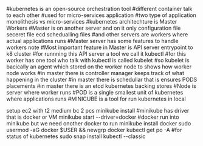 #kubernetes is an open-source orchestration tool
#different container talk to each other
#used for micro-services application 
#two type of application monolithesis vs micro-services
#kubernetes architechture is Master Workers
#Master is on another server and on it only configuration file seceret file ecd schedualling files
#and other servers are workers where actual applications runs
#Master server has some features to handle workers note
#Most important feature in Master is API server entrypoint to k8 cluster
#for runnning this API server a tool we call it kubectl
#for this worker has one tool who talk with kubectl is called kubelet
#so kubelet is bacically an agent which stored on the worker node to shows how worker node works
#in master there is controller manager keeps track of what happening in the cluster
#in master there is schedullar that is ensures PODS placements
#in master there is an etcd kubernetes backing stores
#Node is server where worker runs
#POD is a single smallest unit of kubernetes where applications runs
#MINICUBE is a tool for run kubernetes in local

setup ec2 with t2 medium bc 2 pcs
minikube install
#minikube has driver that is docker or VM
minikube start --driver=docker
#docker run into minikube but we need onother docker to run minikube
install docker
sudo usermod -aG docker $USER && newgrp docker
kubectl get po -A      #for status of kubernetes
sudo snap install kubectl --classic
